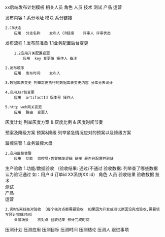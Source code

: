xx后端发布计划模板
相关人员
    角色	人员
    技术
    测试
    产品
    运营

发布内容
    1.系分地址
        模块	系分链接

    2.CR状态
        应用	分支名称	发布人 CR链接	评审人 评审状态

发布流程 
    1.发布前准备
        1.1业务配置后台变更

        1.2应用开关配置变更
            应用	key	变更值 操作人	备注

    2.发布顺序
        应用	发布时间	发布人

    3.数据库表变更 列举需要执行的数据库表变更内容 分库分表设计

    4.应用Jar包变更
        应用	artifactId 版本号 操作人

    5.http web网关变更
        应用	路由	变更人

灰度计划
    列举灰度方案 & 灰度比例 & 灰度时间节奏

预案及降级方案
    预案&降级 列举紧急情况应对的预案以及降级方案

监控告警
    1.业务监控大盘

    2.应用监控告警
        应用	功能	监控项/告警触发逻辑 链接 是否已配置并验证

生产验收
    1.功能/数据验收 （验收结果: 通过/不通过  验收数据: 列举查了哪些数据认为验证通过 如：用户id 订单id XX系统XX id）
        角色	人员	验收结果	验收数据
        技术			
        测试			
        产品			
        运营

    2.实时&离线核对验收 （每个核对点都需要验收  如果因为开发或测试原因没完成验收,需要填写预计完成时间）
        业务场景	核对点 验收结果 预计完成时间

压测计划
    压测应用 压测目标 压测时间 压测结论 压测人 跟进事项 
